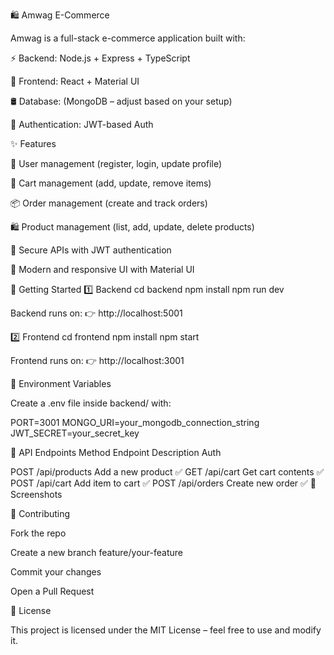 🛍️ Amwag E-Commerce

Amwag is a full-stack e-commerce application built with:

⚡ Backend: Node.js + Express + TypeScript

🎨 Frontend: React + Material UI

🛢️ Database: (MongoDB – adjust based on your setup)

🔐 Authentication: JWT-based Auth

✨ Features

👤 User management (register, login, update profile)

🛒 Cart management (add, update, remove items)

📦 Order management (create and track orders)

🛍️ Product management (list, add, update, delete products)

🔐 Secure APIs with JWT authentication

🎨 Modern and responsive UI with Material UI



🚀 Getting Started
1️⃣ Backend
cd backend
npm install
npm run dev


Backend runs on:
👉 http://localhost:5001

2️⃣ Frontend
cd frontend
npm install
npm start


Frontend runs on:
👉 http://localhost:3001

🔑 Environment Variables

Create a .env file inside backend/ with:

PORT=3001
MONGO_URI=your_mongodb_connection_string
JWT_SECRET=your_secret_key

📌 API Endpoints
Method	Endpoint	Description	Auth

POST	/api/products	Add a new product	✅
GET	/api/cart	Get cart contents	✅
POST	/api/cart	Add item to cart	✅
POST	/api/orders	Create new order	✅
📸 Screenshots

🤝 Contributing

Fork the repo

Create a new branch feature/your-feature

Commit your changes

Open a Pull Request

📜 License

This project is licensed under the MIT License – feel free to use and modify it.

